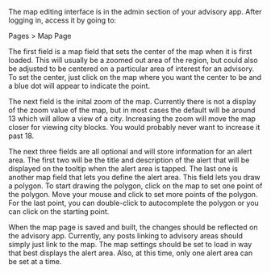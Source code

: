 The map editing interface is in the admin section of your advisory app. After logging in, access it by going to:

Pages > Map Page

The first field is a map field that sets the center of the map when it is first loaded. This will usually be a zoomed out area of the region, but could also be adjusted to be centered on a particular area of interest for an advisory. To set the center, just click on the map where you want the center to be and a blue dot will appear to indicate the point.

The next field is the inital zoom of the map. Currently there is not a display of the zoom value of the map, but in most cases the default will be around 13 which will allow a view of a city. Increasing the zoom will move the map closer for viewing city blocks. You would probably never want to increase it past 18.

The next three fields are all optional and will store information for an alert area. The first two will be the title and description of the alert that will be displayed on the tooltip when the alert area is tapped. The last one is another map field that lets you define the alert area. This field lets you draw a polygon. To start drawing the polygon, click on the map to set one point of the polygon. Move your mouse and click to set more points of the polygon. For the last point, you can double-click to autocomplete the polygon or you can click on the starting point.

When the map page is saved and built, the changes should be reflected on the advisory app. Currently, any posts linking to advisory areas should simply just link to the map. The map settings should be set to load in way that best displays the alert area. Also, at this time, only one alert area can be set at a time.
